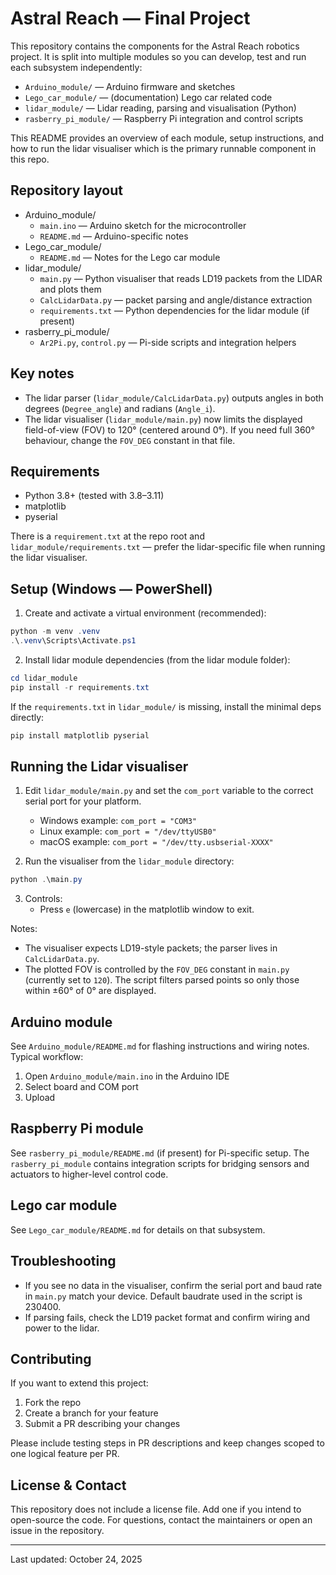 # Astral Reach — Final Project

This repository contains the components for the Astral Reach robotics project. It is split into multiple modules so you can develop, test and run each subsystem independently:

- `Arduino_module/` — Arduino firmware and sketches
- `Lego_car_module/` — (documentation) Lego car related code
- `lidar_module/` — Lidar reading, parsing and visualisation (Python)
- `rasberry_pi_module/` — Raspberry Pi integration and control scripts

This README provides an overview of each module, setup instructions, and how to run the lidar visualiser which is the primary runnable component in this repo.

## Repository layout

- Arduino_module/
	- `main.ino` — Arduino sketch for the microcontroller
	- `README.md` — Arduino-specific notes
- Lego_car_module/
	- `README.md` — Notes for the Lego car module
- lidar_module/
	- `main.py` — Python visualiser that reads LD19 packets from the LIDAR and plots them
	- `CalcLidarData.py` — packet parsing and angle/distance extraction
	- `requirements.txt` — Python dependencies for the lidar module (if present)
- rasberry_pi_module/
	- `Ar2Pi.py`, `control.py` — Pi-side scripts and integration helpers

## Key notes

- The lidar parser (`lidar_module/CalcLidarData.py`) outputs angles in both degrees (`Degree_angle`) and radians (`Angle_i`).
- The lidar visualiser (`lidar_module/main.py`) now limits the displayed field-of-view (FOV) to 120° (centered around 0°). If you need full 360° behaviour, change the `FOV_DEG` constant in that file.

## Requirements

- Python 3.8+ (tested with 3.8–3.11)
- matplotlib
- pyserial

There is a `requirement.txt` at the repo root and `lidar_module/requirements.txt` — prefer the lidar-specific file when running the lidar visualiser.

## Setup (Windows — PowerShell)

1. Create and activate a virtual environment (recommended):

```powershell
python -m venv .venv
.\.venv\Scripts\Activate.ps1
```

2. Install lidar module dependencies (from the lidar module folder):

```powershell
cd lidar_module
pip install -r requirements.txt
```

If the `requirements.txt` in `lidar_module/` is missing, install the minimal deps directly:

```powershell
pip install matplotlib pyserial
```

## Running the Lidar visualiser

1. Edit `lidar_module/main.py` and set the `com_port` variable to the correct serial port for your platform.
	 - Windows example: `com_port = "COM3"`
	 - Linux example: `com_port = "/dev/ttyUSB0"`
	 - macOS example: `com_port = "/dev/tty.usbserial-XXXX"`

2. Run the visualiser from the `lidar_module` directory:

```powershell
python .\main.py
```

3. Controls:
	 - Press `e` (lowercase) in the matplotlib window to exit.

Notes:
- The visualiser expects LD19-style packets; the parser lives in `CalcLidarData.py`.
- The plotted FOV is controlled by the `FOV_DEG` constant in `main.py` (currently set to `120`). The script filters parsed points so only those within ±60° of 0° are displayed.

## Arduino module

See `Arduino_module/README.md` for flashing instructions and wiring notes. Typical workflow:

1. Open `Arduino_module/main.ino` in the Arduino IDE
2. Select board and COM port
3. Upload

## Raspberry Pi module

See `rasberry_pi_module/README.md` (if present) for Pi-specific setup. The `rasberry_pi_module` contains integration scripts for bridging sensors and actuators to higher-level control code.

## Lego car module

See `Lego_car_module/README.md` for details on that subsystem.

## Troubleshooting

- If you see no data in the visualiser, confirm the serial port and baud rate in `main.py` match your device. Default baudrate used in the script is 230400.
- If parsing fails, check the LD19 packet format and confirm wiring and power to the lidar.

## Contributing

If you want to extend this project:

1. Fork the repo
2. Create a branch for your feature
3. Submit a PR describing your changes

Please include testing steps in PR descriptions and keep changes scoped to one logical feature per PR.

## License & Contact

This repository does not include a license file. Add one if you intend to open-source the code. For questions, contact the maintainers or open an issue in the repository.

---

Last updated: October 24, 2025
